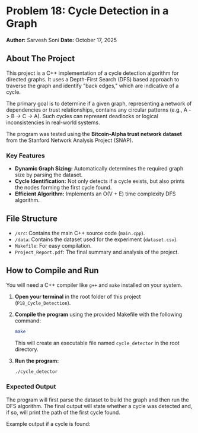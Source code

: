 # Problem 18: Cycle Detection in a Graph

**Author:** Sarvesh Soni
**Date:** October 17, 2025

## About The Project

This project is a C++ implementation of a cycle detection algorithm for directed graphs. It uses a Depth-First Search (DFS) based approach to traverse the graph and identify "back edges," which are indicative of a cycle.

The primary goal is to determine if a given graph, representing a network of dependencies or trust relationships, contains any circular patterns (e.g., A -> B -> C -> A). Such cycles can represent deadlocks or logical inconsistencies in real-world systems.

The program was tested using the **Bitcoin-Alpha trust network dataset** from the Stanford Network Analysis Project (SNAP).

### Key Features
*   **Dynamic Graph Sizing:** Automatically determines the required graph size by parsing the dataset.
*   **Cycle Identification:** Not only detects if a cycle exists, but also prints the nodes forming the first cycle found.
*   **Efficient Algorithm:** Implements an O(V + E) time complexity DFS algorithm.

## File Structure

-   `/src`: Contains the main C++ source code (`main.cpp`).
-   `/data`: Contains the dataset used for the experiment (`dataset.csv`).
-   `Makefile`: For easy compilation.
-   `Project_Report.pdf`: The final summary and analysis of the project.

## How to Compile and Run

You will need a C++ compiler like `g++` and `make` installed on your system.

1.  **Open your terminal** in the root folder of this project (`P18_Cycle_Detection`).

2.  **Compile the program** using the provided Makefile with the following command:
    ```sh
    make
    ```
    This will create an executable file named `cycle_detector` in the root directory.

3.  **Run the program:**
    ```sh
    ./cycle_detector
    ```

### Expected Output

The program will first parse the dataset to build the graph and then run the DFS algorithm. The final output will state whether a cycle was detected and, if so, will print the path of the first cycle found.

Example output if a cycle is found:
